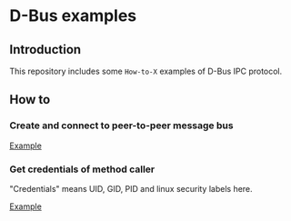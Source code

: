 # D-Bus examples

## Introduction

This repository includes some `How-to-X` examples of D-Bus IPC protocol.

## How to

### Create and connect to peer-to-peer message bus

[Example](./create_and_connect_to_peer-to-peer_message_bus)

### Get credentials of method caller

"Credentials" means UID, GID, PID and linux security labels here.

[Example](./get_credentials_of_method_caller)
